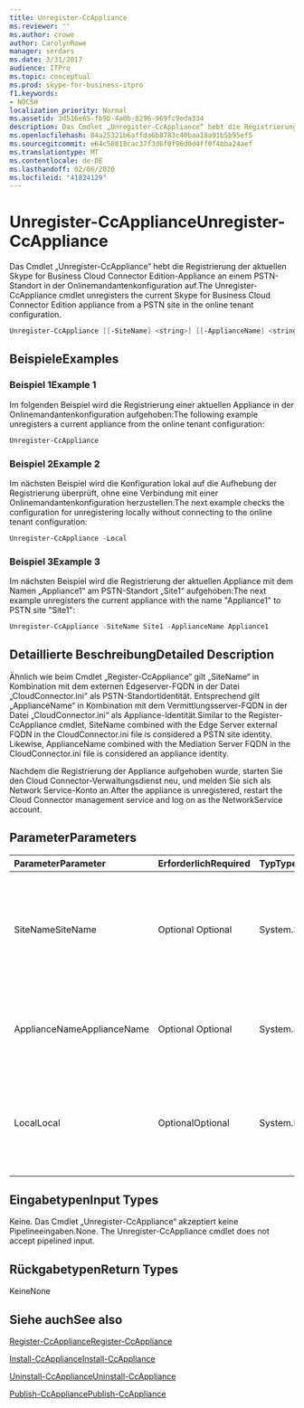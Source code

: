 ```yaml
---
title: Unregister-CcAppliance
ms.reviewer: ''
ms.author: crowe
author: CarolynRowe
manager: serdars
ms.date: 3/31/2017
audience: ITPro
ms.topic: conceptual
ms.prod: skype-for-business-itpro
f1.keywords:
- NOCSH
localization_priority: Normal
ms.assetid: 3d516e65-fb9b-4a0b-8296-969fc9eda334
description: Das Cmdlet „Unregister-CcAppliance“ hebt die Registrierung der aktuellen Skype for Business Cloud Connector Edition-Appliance an einem PSTN-Standort in der Onlinemandantenkonfiguration auf.
ms.openlocfilehash: 84a25321b6affda6b8783c40baa18a91b5b95ef5
ms.sourcegitcommit: e64c50818cac37f3d6f0f96d0d4ff0f4bba24aef
ms.translationtype: MT
ms.contentlocale: de-DE
ms.lasthandoff: 02/06/2020
ms.locfileid: "41824129"
---
```

# <a name="unregister-ccappliance"></a><span data-ttu-id="3d38b-103">Unregister-CcAppliance</span><span class="sxs-lookup"><span data-stu-id="3d38b-103">Unregister-CcAppliance</span></span>
 
<span data-ttu-id="3d38b-104">Das Cmdlet „Unregister-CcAppliance“ hebt die Registrierung der aktuellen Skype for Business Cloud Connector Edition-Appliance an einem PSTN-Standort in der Onlinemandantenkonfiguration auf.</span><span class="sxs-lookup"><span data-stu-id="3d38b-104">The Unregister-CcAppliance cmdlet unregisters the current Skype for Business Cloud Connector Edition appliance from a PSTN site in the online tenant configuration.</span></span>
  
```powershell
Unregister-CcAppliance [[-SiteName] <string>] [[-ApplianceName] <string>] [-Local]
```

## <a name="examples"></a><span data-ttu-id="3d38b-105">Beispiele</span><span class="sxs-lookup"><span data-stu-id="3d38b-105">Examples</span></span>
<span data-ttu-id="3d38b-106"><a name="Examples"> </a></span><span class="sxs-lookup"><span data-stu-id="3d38b-106"><a name="Examples"> </a></span></span>

### <a name="example-1"></a><span data-ttu-id="3d38b-107">Beispiel 1</span><span class="sxs-lookup"><span data-stu-id="3d38b-107">Example 1</span></span>

<span data-ttu-id="3d38b-108">Im folgenden Beispiel wird die Registrierung einer aktuellen Appliance in der Onlinemandantenkonfiguration aufgehoben:</span><span class="sxs-lookup"><span data-stu-id="3d38b-108">The following example unregisters a current appliance from the online tenant configuration:</span></span>
  
```powershell
Unregister-CcAppliance
```

### <a name="example-2"></a><span data-ttu-id="3d38b-109">Beispiel 2</span><span class="sxs-lookup"><span data-stu-id="3d38b-109">Example 2</span></span>

<span data-ttu-id="3d38b-110">Im nächsten Beispiel wird die Konfiguration lokal auf die Aufhebung der Registrierung überprüft, ohne eine Verbindung mit einer Onlinemandantenkonfiguration herzustellen:</span><span class="sxs-lookup"><span data-stu-id="3d38b-110">The next example checks the configuration for unregistering locally without connecting to the online tenant configuration:</span></span>
  
```powershell
Unregister-CcAppliance -Local
```

### <a name="example-3"></a><span data-ttu-id="3d38b-111">Beispiel 3</span><span class="sxs-lookup"><span data-stu-id="3d38b-111">Example 3</span></span>

<span data-ttu-id="3d38b-112">Im nächsten Beispiel wird die Registrierung der aktuellen Appliance mit dem Namen „Appliance1“ am PSTN-Standort „Site1“ aufgehoben:</span><span class="sxs-lookup"><span data-stu-id="3d38b-112">The next example unregisters the current appliance with the name "Appliance1" to PSTN site "Site1":</span></span>
  
```powershell
Unregister-CcAppliance -SiteName Site1 -ApplianceName Appliance1
```

## <a name="detailed-description"></a><span data-ttu-id="3d38b-113">Detaillierte Beschreibung</span><span class="sxs-lookup"><span data-stu-id="3d38b-113">Detailed Description</span></span>
<span data-ttu-id="3d38b-114"><a name="DetailedDescription"> </a></span><span class="sxs-lookup"><span data-stu-id="3d38b-114"><a name="DetailedDescription"> </a></span></span>

<span data-ttu-id="3d38b-p101">Ähnlich wie beim Cmdlet „Register-CcAppliance“ gilt „SiteName“ in Kombination mit dem externen Edgeserver-FQDN in der Datei „CloudConnector.ini“ als PSTN-Standortidentität. Entsprechend gilt „ApplianceName“ in Kombination mit dem Vermittlungsserver-FQDN in der Datei „CloudConnector.ini“ als Appliance-Identität.</span><span class="sxs-lookup"><span data-stu-id="3d38b-p101">Similar to the Register-CcAppliance cmdlet, SiteName combined with the Edge Server external FQDN in the CloudConnector.ini file is considered a PSTN site identity. Likewise, ApplianceName combined with the Mediation Server FQDN in the CloudConnector.ini file is considered an appliance identity.</span></span>
  
<span data-ttu-id="3d38b-117">Nachdem die Registrierung der Appliance aufgehoben wurde, starten Sie den Cloud Connector-Verwaltungsdienst neu, und melden Sie sich als Network Service-Konto an.</span><span class="sxs-lookup"><span data-stu-id="3d38b-117">After the appliance is unregistered, restart the Cloud Connector management service and log on as the NetworkService account.</span></span>
  
## <a name="parameters"></a><span data-ttu-id="3d38b-118">Parameter</span><span class="sxs-lookup"><span data-stu-id="3d38b-118">Parameters</span></span>
<span data-ttu-id="3d38b-119"><a name="DetailedDescription"> </a></span><span class="sxs-lookup"><span data-stu-id="3d38b-119"><a name="DetailedDescription"> </a></span></span>

|<span data-ttu-id="3d38b-120">**Parameter**</span><span class="sxs-lookup"><span data-stu-id="3d38b-120">**Parameter**</span></span>|<span data-ttu-id="3d38b-121">**Erforderlich**</span><span class="sxs-lookup"><span data-stu-id="3d38b-121">**Required**</span></span>|<span data-ttu-id="3d38b-122">**Typ**</span><span class="sxs-lookup"><span data-stu-id="3d38b-122">**Type**</span></span>|<span data-ttu-id="3d38b-123">**Beschreibung**</span><span class="sxs-lookup"><span data-stu-id="3d38b-123">**Description**</span></span>|
|:-----|:-----|:-----|:-----|
| <span data-ttu-id="3d38b-124">SiteName</span><span class="sxs-lookup"><span data-stu-id="3d38b-124">SiteName</span></span> <br/> |<span data-ttu-id="3d38b-125">Optional </span><span class="sxs-lookup"><span data-stu-id="3d38b-125">Optional</span></span>  <br/> |<span data-ttu-id="3d38b-126">System.String</span><span class="sxs-lookup"><span data-stu-id="3d38b-126">System.String</span></span>  <br/> |<span data-ttu-id="3d38b-p102">Name des PSTN-Standorts, an dem die Appliance registriert ist. Der Standardwert ist der Wert „SiteName“ in der Datei „CloudConnector.ini“.</span><span class="sxs-lookup"><span data-stu-id="3d38b-p102">PSTN site name where the appliance is registered. Default value is SiteName value in CloudConnector.ini file.</span></span>  <br/> |
|<span data-ttu-id="3d38b-129">ApplianceName</span><span class="sxs-lookup"><span data-stu-id="3d38b-129">ApplianceName</span></span>  <br/> |<span data-ttu-id="3d38b-130">Optional </span><span class="sxs-lookup"><span data-stu-id="3d38b-130">Optional</span></span>  <br/> |<span data-ttu-id="3d38b-131">System.String</span><span class="sxs-lookup"><span data-stu-id="3d38b-131">System.String</span></span>  <br/> |<span data-ttu-id="3d38b-p103">Name der aktuellen Appliance. Der Standardwert ist der Computername des Hostservers.</span><span class="sxs-lookup"><span data-stu-id="3d38b-p103">Name of the current appliance. Default value is the computer name of the host server.</span></span>  <br/> |
|<span data-ttu-id="3d38b-134">Local</span><span class="sxs-lookup"><span data-stu-id="3d38b-134">Local</span></span>  <br/> |<span data-ttu-id="3d38b-135">Optional</span><span class="sxs-lookup"><span data-stu-id="3d38b-135">Optional</span></span>  <br/> |<span data-ttu-id="3d38b-136">System.Management.Automation.SwitchParameter</span><span class="sxs-lookup"><span data-stu-id="3d38b-136">System.Management.Automation.SwitchParameter</span></span>  <br/> |<span data-ttu-id="3d38b-137">Überprüft die Konfiguration lokal auf eine Registrierung, ohne eine Verbindung mit einer Onlinemandantenkonfiguration herzustellen.</span><span class="sxs-lookup"><span data-stu-id="3d38b-137">Check configuration for registration locally without connecting to an online tenant configuration.</span></span>  <br/> |
   
## <a name="input-types"></a><span data-ttu-id="3d38b-138">Eingabetypen</span><span class="sxs-lookup"><span data-stu-id="3d38b-138">Input Types</span></span>
<span data-ttu-id="3d38b-139"><a name="InputTypes"> </a></span><span class="sxs-lookup"><span data-stu-id="3d38b-139"><a name="InputTypes"> </a></span></span>

<span data-ttu-id="3d38b-p104">Keine. Das Cmdlet „Unregister-CcAppliance“ akzeptiert keine Pipelineeingaben.</span><span class="sxs-lookup"><span data-stu-id="3d38b-p104">None. The Unregister-CcAppliance cmdlet does not accept pipelined input.</span></span>
  
## <a name="return-types"></a><span data-ttu-id="3d38b-142">Rückgabetypen</span><span class="sxs-lookup"><span data-stu-id="3d38b-142">Return Types</span></span>
<span data-ttu-id="3d38b-143"><a name="ReturnTypes"> </a></span><span class="sxs-lookup"><span data-stu-id="3d38b-143"><a name="ReturnTypes"> </a></span></span>

<span data-ttu-id="3d38b-144">Keine</span><span class="sxs-lookup"><span data-stu-id="3d38b-144">None</span></span>
  
## <a name="see-also"></a><span data-ttu-id="3d38b-145">Siehe auch</span><span class="sxs-lookup"><span data-stu-id="3d38b-145">See also</span></span>
<span data-ttu-id="3d38b-146"><a name="ReturnTypes"> </a></span><span class="sxs-lookup"><span data-stu-id="3d38b-146"><a name="ReturnTypes"> </a></span></span>

[<span data-ttu-id="3d38b-147">Register-CcAppliance</span><span class="sxs-lookup"><span data-stu-id="3d38b-147">Register-CcAppliance</span></span>](register-ccappliance.md)
  
[<span data-ttu-id="3d38b-148">Install-CcAppliance</span><span class="sxs-lookup"><span data-stu-id="3d38b-148">Install-CcAppliance</span></span>](install-ccappliance.md)
  
[<span data-ttu-id="3d38b-149">Uninstall-CcAppliance</span><span class="sxs-lookup"><span data-stu-id="3d38b-149">Uninstall-CcAppliance</span></span>](uninstall-ccappliance.md)
  
[<span data-ttu-id="3d38b-150">Publish-CcAppliance</span><span class="sxs-lookup"><span data-stu-id="3d38b-150">Publish-CcAppliance</span></span>](publish-ccappliance.md)
  

